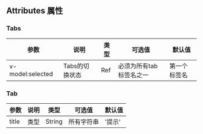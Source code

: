 ## Attributes 属性

### Tabs

| 参数 | 说明 |类型 |可选值|默认值|
| --- | --- | --- | --- | --- |
|v-model:selected|Tabs的切换状态 |Ref<String>|必须为所有tab标签名之一|第一个标签名|


### Tab

| 参数 | 说明 |类型 |可选值|默认值|
| --- | --- | --- | --- | --- |
|title  |类型 |String|所有字符串|'提示'|
